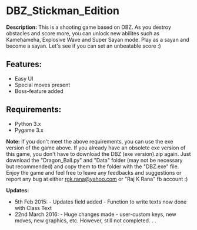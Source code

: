 # DBZ_Stickman_Edition

**Description:** This is a shooting game based on DBZ. As you destroy obstacles and score more,
you can unlock new abilites such as Kamehameha, Explosive Wave and Super Sayan mode. 
Play as a sayan and become a sayan. Let's see if you can set an unbeatable score :)

## Features:
* Easy UI
* Special moves present
* Boss-feature added

## Requirements:
* Python 3.x
* Pygame 3.x

**Note:** If you don't meet the above requirements, you can use the exe version of the game above.
If you already have an obsolete exe version of this game, you don't have to download the 
DBZ (exe version).zip again. Just download the "Dragon_Ball.py" and "Data" folder 
(may not be necessary but recommended) and copy them to the folder with the "DBZ.exe" file.
Enjoy the game and feel free to leave any feedbacks and suggestions or report any bug at 
either rgk.rana@yahoo.com or "Raj K Rana" fb account :)

**Updates:**
* 5th Feb 2015: - Updates field added - Function to write texts now done with Class Text
* 22nd March 2016: - Huge changes made - user-custom keys, new moves, new graphics, etc. However, still not completed. . .